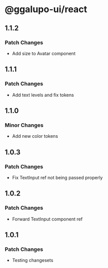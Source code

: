 # @ggalupo-ui/react

## 1.1.2

### Patch Changes

- Add size to Avatar component

## 1.1.1

### Patch Changes

- Add text levels and fix tokens

## 1.1.0

### Minor Changes

- Add new color tokens

## 1.0.3

### Patch Changes

- Fix TextInput ref not being passed properly

## 1.0.2

### Patch Changes

- Forward TextInput component ref

## 1.0.1

### Patch Changes

- Testing changesets
